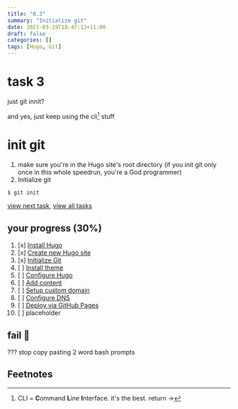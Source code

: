 ```yaml
---
title: "0.3"
summary: "Initialize git"
date: 2021-03-19T18:47:13+11:00
draft: false
categories: []
tags: [Hugo, Git]
---
```

# task 3
just git innit?

and yes, just keep using the cli[^1] stuff

# init git
1. make sure you're in the Hugo site's root directory (if you init git only once in this whole speedrun, you're a God programmer)
3. Initialize git
```bash
$ git init
```

[view next task](../0.4), [view all tasks](../0#tasks)

## your progress (30%)
1. [x] [Install Hugo](../0.1)
2. [x] [Create new Hugo site](../0.2)
3. [x] [Initialize Git](../0.3)
4. [ ] [Install theme](../0.4)
5. [ ] [Configure Hugo](../0.5)
6. [ ] [Add content](../0.6)
7. [ ] [Setup custom domain](../0.7)
8. [ ] [Configure DNS](../0.8)
9. [ ] [Deploy via GitHub Pages](../0.9)
10. [ ] placeholder

## fail 🐳
??? stop copy pasting 2 word bash prompts

## Feetnotes
[^1]: CLI = **C**ommand **L**ine **I**nterface. it's the best. return ->